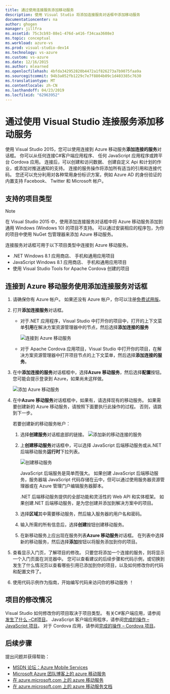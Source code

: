 ```yaml
---
title: 通过使用连接服务添加移动服务
description: 使用 Visual Studio 将添加连接服务对话框中添加移动服务
documentationcenter: na
author: ghogen
manager: jillfra
ms.assetid: 75c3cb93-88e1-476d-a416-f34caa3608e3
ms.topic: conceptual
ms.workload: azure-vs
ms.prod: visual-studio-dev14
ms.technology: vs-azure
ms.custom: vs-azure
ms.date: 12/16/2015
ms.author: mlearned
ms.openlocfilehash: 4bfda342952820b4472a1f826273a7b9075faa9a
ms.sourcegitcommit: 94b3a052fb1229c7e7f8804b09c1d403385c7630
ms.translationtype: MT
ms.contentlocale: zh-CN
ms.lasthandoff: 04/23/2019
ms.locfileid: "62963952"
---
```

# <a name="adding-mobile-services-by-using-visual-studio-connected-services"></a>通过使用 Visual Studio 连接服务添加移动服务
使用 Visual Studio 2015，您可以使用连接到 Azure 移动服务**添加连接的服务**对话框。 你可以从任何连接C#客户端应用程序、 任何 JavaScript 应用程序或跨平台 Cordova 应用。 连接后，可以创建和访问数据、 创建自定义 Api 和计划的作业，或添加对推送通知的支持。  连接的服务操作将添加所有适当的引用和连接代码。 您还可以充分利用对各种常用身份标识方案，例如 Azure AD 的身份验证的内置支持 Facebook、 Twitter 和 Microsoft 帐户。

## <a name="supported-project-types"></a>支持的项目类型
> [!NOTE]
> 在 Visual Studio 2015 中，使用添加连接服务对话框中将 Azure 移动服务添加到通用 Windows (Windows 10) 的项目不支持。 可以通过安装相应的程序包，为你的项目中使用 NuGet 包管理器来添加 Azure 移动服务。
>
>

连接服务对话框可用于以下项目类型中连接到 Azure 移动服务。

* .NET Windows 8.1 应用商店、 手机和通用应用项目
* JavaScript Windows 8.1 应用商店、 手机和通用应用项目
* 使用 Visual Studio Tools for Apache Cordova 创建的项目

## <a name="connect-to-azure-mobile-services-using-the-add-connected-services-dialog"></a>连接到 Azure 移动服务使用添加连接服务对话框
1. 请确保你有 Azure 帐户。 如果还没有 Azure 帐户，你可以注册[免费试用版](http://go.microsoft.com/fwlink/?LinkId=518146)。
2. 打开**添加连接服务**对话框。

   * 对于.NET 应用程序，Visual Studio 中打开你的项目中，打开的上下文菜单**引用**在解决方案资源管理器中的节点，然后选择**添加连接的服务**

        ![连接到 Azure 移动服务](./media/vs-azure-tools-connected-services-add-mobile-services/IC797635.png)
   * 对于 Apache Cordova 应用项目，Visual Studio 中打开你的项目，在解决方案资源管理器中打开项目节点的上下文菜单，然后选择**添加连接的服务**。
3. 在中**添加连接的服务**对话框框中，选择**Azure 移动服务**，然后选择**配置**按钮。 您可能会提示登录到 Azure，如果尚未这样做。

    ![添加 Azure 移动服务](./media/vs-azure-tools-connected-services-add-mobile-services/IC797636.png)
4. 在中**Azure 移动服务**对话框框中，如果有，请选择现有的移动服务。 如果需要创建新的 Azure 移动服务，请按照下面要执行此操作的过程。 否则，请跳到下一步。

    若要创建新的移动服务帐户：

   1. 选择**创建服务**对话框底部的链接。
       ![添加新的移动连接的服务](./media/vs-azure-tools-connected-services-add-mobile-services/IC797637.png)
   2. 上**创建移动服务**对话框中，可以选择 JavaScript 后端移动服务或从.NET 后端移动服务**运行时**下拉列表。

       ![创建移动服务](./media/vs-azure-tools-connected-services-add-mobile-services/IC797638.png)

       JavaScript 后端服务是简单而强大。 如果创建 JavaScript 后端移动服务，服务器端 JavaScript 代码存储在云中，但可以通过使用服务器资源管理器或在 Azure 管理门户编辑服务器脚本。

       .NET 后端移动服务提供的全部功能和灵活性的 Web API 和实体框架。 如果创建.NET 后端移动服务，是为您创建并添加到解决方案中的项目。
   3. 选择**区域**其中需要移动服务，然后输入服务器的用户名和密码。
   4. 输入所需的所有信息后，选择**创建**按钮创建移动服务。
   5. 在新移动服务上应出现在服务列表**Azure 移动服务**对话框。 在列表中选择新的移动服务，然后选择**添加**按钮以将服务添加到你的项目。
5. 查看显示入门页，了解项目的修改。 只要您将添加一个连接的服务，则将显示一个入门页面在浏览器中。 您可以查看建议的后续步骤和代码示例，或切换到发生了什么情况页以查看哪些引用已添加到你的项目，以及如何修改你的代码和配置文件了。
6. 使用代码示例作为指南，开始编写代码来访问你的移动服务 ！

## <a name="how-your-project-is-modified"></a>项目的修改情况
Visual Studio 如何修改你的项目取决于项目类型。 有关C#客户端应用，请参阅[发生了什么 –C#项目](http://go.microsoft.com/fwlink/p/?LinkId=513119)。 JavaScript 客户端应用程序，请参阅[完成的操作 – JavaScript 项目](http://go.microsoft.com/fwlink/p/?LinkId=513120)。 对于 Cordova 应用，请参阅[完成的操作 – Cordova 项目](http://go.microsoft.com/fwlink/p/?LinkId=513116)。

## <a name="next-steps"></a>后续步骤
提出问题并获得帮助：

* [MSDN 论坛：Azure Mobile Services](https://social.msdn.microsoft.com/forums/azure/home?forum=azuremobile)
* [Microsoft Azure 团队博客上的 azure 移动服务](https://azure.microsoft.com/blog/topics/mobile/)
* [在 azure.microsoft.com 上的 azure 移动服务](https://azure.microsoft.com/services/mobile-services/)
* [在 azure.microsoft.com 上的 azure 移动服务文档](https://azure.microsoft.com/documentation/services/mobile-services/)
